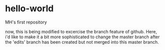 # hello-world
MH's first repository

now, this is being modified to excercise the branch feature of github.
Here, i'd like to make it a bit more sophisticated to change the master branch after the 
'edits' branch has been created but not merged into this master branch.

